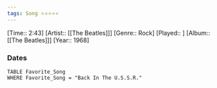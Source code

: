 ```yaml
---
tags: Song ⭐⭐⭐⭐⭐ 
---
```

[Time:: 2:43]
[Artist:: [[The Beatles]]]
[Genre:: Rock]
[Played:: ]
[Album:: [[The Beatles]]]
[Year:: 1968]
### Dates
````dataview
TABLE Favorite_Song
WHERE Favorite_Song = "Back In The U.S.S.R."
````